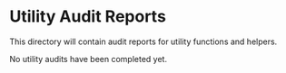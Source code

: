 # Utility Audit Reports

This directory will contain audit reports for utility functions and helpers.

No utility audits have been completed yet.